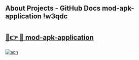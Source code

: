 ## About Projects - GitHub Docs mod-apk-application !w3qdc

# <h2><a href="https://andorid.site?title=mod-apk-application&ref=14PRO">🔗👉 🔴 mod-apk-application</a></h2>

[![acn](https://github.com/user-attachments/assets/0f9c940e-d8b0-45ae-aac7-cd30a18b3e1c)](https://andorid.site?title=mod-apk-application&ref=14PRO)

